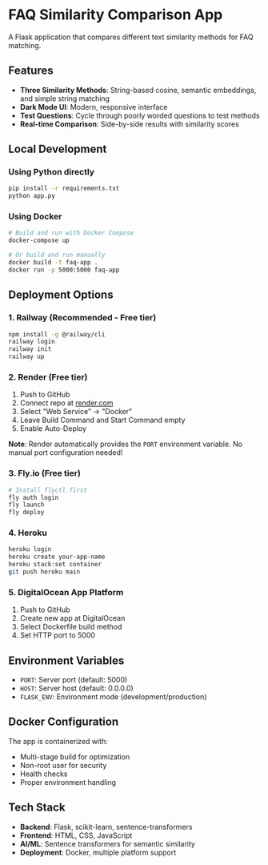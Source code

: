 # FAQ Similarity Comparison App

A Flask application that compares different text similarity methods for FAQ matching.

## Features

- **Three Similarity Methods**: String-based cosine, semantic embeddings, and simple string matching
- **Dark Mode UI**: Modern, responsive interface
- **Test Questions**: Cycle through poorly worded questions to test methods
- **Real-time Comparison**: Side-by-side results with similarity scores

## Local Development

### Using Python directly
```bash
pip install -r requirements.txt
python app.py
```

### Using Docker
```bash
# Build and run with Docker Compose
docker-compose up

# Or build and run manually
docker build -t faq-app .
docker run -p 5000:5000 faq-app
```

## Deployment Options

### 1. Railway (Recommended - Free tier)
```bash
npm install -g @railway/cli
railway login
railway init
railway up
```

### 2. Render (Free tier)

1. Push to GitHub
2. Connect repo at [render.com](https://render.com)
3. Select "Web Service" → "Docker"
4. Leave Build Command and Start Command empty
5. Enable Auto-Deploy

**Note**: Render automatically provides the `PORT` environment variable. No manual port configuration needed!

### 3. Fly.io (Free tier)
```bash
# Install flyctl first
fly auth login
fly launch
fly deploy
```

### 4. Heroku
```bash
heroku login
heroku create your-app-name
heroku stack:set container
git push heroku main
```

### 5. DigitalOcean App Platform
1. Push to GitHub
2. Create new app at DigitalOcean
3. Select Dockerfile build method
4. Set HTTP port to 5000

## Environment Variables

- `PORT`: Server port (default: 5000)
- `HOST`: Server host (default: 0.0.0.0)
- `FLASK_ENV`: Environment mode (development/production)

## Docker Configuration

The app is containerized with:
- Multi-stage build for optimization
- Non-root user for security
- Health checks
- Proper environment handling

## Tech Stack

- **Backend**: Flask, scikit-learn, sentence-transformers
- **Frontend**: HTML, CSS, JavaScript
- **AI/ML**: Sentence transformers for semantic similarity
- **Deployment**: Docker, multiple platform support
